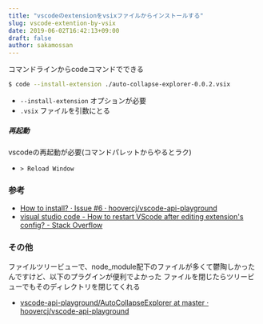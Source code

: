 ```yaml
---
title: "vscodeのextensionをvsixファイルからインストールする"
slug: vscode-extention-by-vsix
date: 2019-06-02T16:42:13+09:00
draft: false
author: sakamossan
---
```



コマンドラインからcodeコマンドでできる

```bash
$ code --install-extension ./auto-collapse-explorer-0.0.2.vsix
```

- `--install-extension` オプションが必要
- `.vsix` ファイルを引数にとる


##### 再起動

vscodeの再起動が必要(コマンドパレットからやるとラク)

- `> Reload Window`

### 参考

- [How to install? · Issue #6 · hoovercj/vscode-api-playground](https://github.com/hoovercj/vscode-api-playground/issues/6)
- [visual studio code - How to restart VScode after editing extension's config? - Stack Overflow](https://stackoverflow.com/questions/42002852/how-to-restart-vscode-after-editing-extensions-config)


### その他

ファイルツリービューで、node_module配下のファイルが多くて鬱陶しかったんですけど、以下のプラグインが便利でよかった
ファイルを閉じたらツリービューでもそのディレクトリを閉じてくれる

- [vscode-api-playground/AutoCollapseExplorer at master · hoovercj/vscode-api-playground](https://github.com/hoovercj/vscode-api-playground/tree/master/AutoCollapseExplorer)
